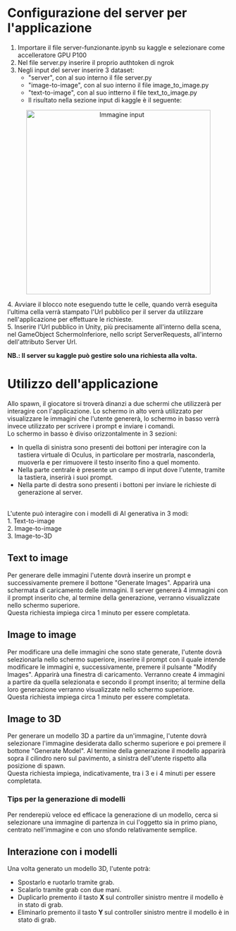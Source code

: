 # Configurazione del server per l'applicazione
1. Importare il file server-funzionante.ipynb su kaggle e selezionare come accelleratore GPU P100
2. Nel file server.py inserire il proprio authtoken di ngrok
3. Negli input del server inserire 3 dataset:
   + "server", con al suo interno il file server.py
   + "image-to-image", con al suo interno il file image_to_image.py
   + "text-to-image", con al suo intterno il file text_to_image.py
   + Il risultato nella sezione input di kaggle è il seguente:
<p align="center">
   <img width="418" alt="Immagine input" src="https://github.com/GioelePasquini/ComputerGraphics-Multimedia/assets/75083105/ca880a58-252c-488f-89bc-f13fc13db596">
</p>
4. Avviare il blocco note eseguendo tutte le celle, quando verrà eseguita l'ultima cella verrà stampato l'Url pubblico per il server da utilizzare nell'applicazione per effettuare le richieste. <br>
5. Inserire l'Url pubblico in Unity, più precisamente all'interno della scena, nel GameObject SchermoInferiore, nello script ServerRequests, all'interno dell'attributo Server Url.

<b> NB.: Il server su kaggle può gestire solo una richiesta alla volta. </b>

# Utilizzo dell'applicazione
Allo spawn, il giocatore si troverà dinanzi a due schermi che utilizzerà per interagire con l'applicazione. Lo schermo in alto verrà utilizzato per visualizzare le immagini che l'utente genererà, lo schermo in basso verrà invece utilizzato per scrivere i prompt e inviare i comandi. <br>
Lo schermo in basso è diviso orizzontalmente in 3 sezioni:
+ In quella di sinistra sono presenti dei bottoni per interagire con la tastiera virtuale di Oculus, in particolare per mostrarla, nasconderla, muoverla e per rimuovere il testo inserito fino a quel momento.
+ Nella parte centrale è presente un campo di input dove l'utente, tramite la tastiera, inserirà i suoi prompt.
+ Nella parte di destra sono presenti i bottoni per inviare le richieste di generazione al server.
<br>
L'utente può interagire con i modelli di AI generativa in 3 modi: <br>
1. Text-to-image <br>
2. Image-to-image <br>
3. Image-to-3D <br>

## Text to image
Per generare delle immagini l'utente dovrà inserire un prompt e successivamente premere il bottone "Generate Images". Apparirà una schermata di caricamento delle immagini. Il server genererà 4 immagini con il prompt inserito che, al termine della generazione, verranno visualizzate nello schermo superiore. <br>
Questa richiesta impiega circa 1 minuto per essere completata.

## Image to image
Per modificare una delle immagini che sono state generate, l'utente dovrà selezionarla nello schermo superiore, inserire il prompt con il quale intende modificare le immagini e, successivamente, premere il pulsante "Modify Images". Apparirà una finestra di caricamento. Verranno create 4 immagini a partire da quella selezionata e secondo il prompt inserito; al termine della loro generazione verranno visualizzate nello schermo superiore. <br/>
Questa richiesta impiega circa 1 minuto per essere completata.

## Image to 3D
Per generare un modello 3D a partire da un'immagine, l'utente dovrà selezionare l'immagine desiderata dallo schermo superiore e poi premere il bottone "Generate Model". Al termine della generazione il modello apparirà sopra il cilindro nero sul pavimento, a sinistra dell'utente rispetto alla posizione di spawn. <br>
Questa richiesta impiega, indicativamente, tra i 3 e i 4 minuti per essere completata.
### Tips per la generazione di modelli
Per renderepiù veloce ed efficace la generazione di un modello, cerca si selezionare una immagine di partenza in cui l'oggetto sia in primo piano, centrato nell'immagine e con uno sfondo relativamente semplice.

## Interazione con i modelli
Una volta generato un modello 3D, l'utente potrà:
+ Spostarlo e ruotarlo tramite grab.
+ Scalarlo tramite grab con due mani.
+ Duplicarlo premento il tasto <b> X </b> sul controller sinistro mentre il modello è in stato di grab.
+ Eliminarlo premento il tasto <b> Y </b> sul controller sinistro mentre il modello è in stato di grab.

